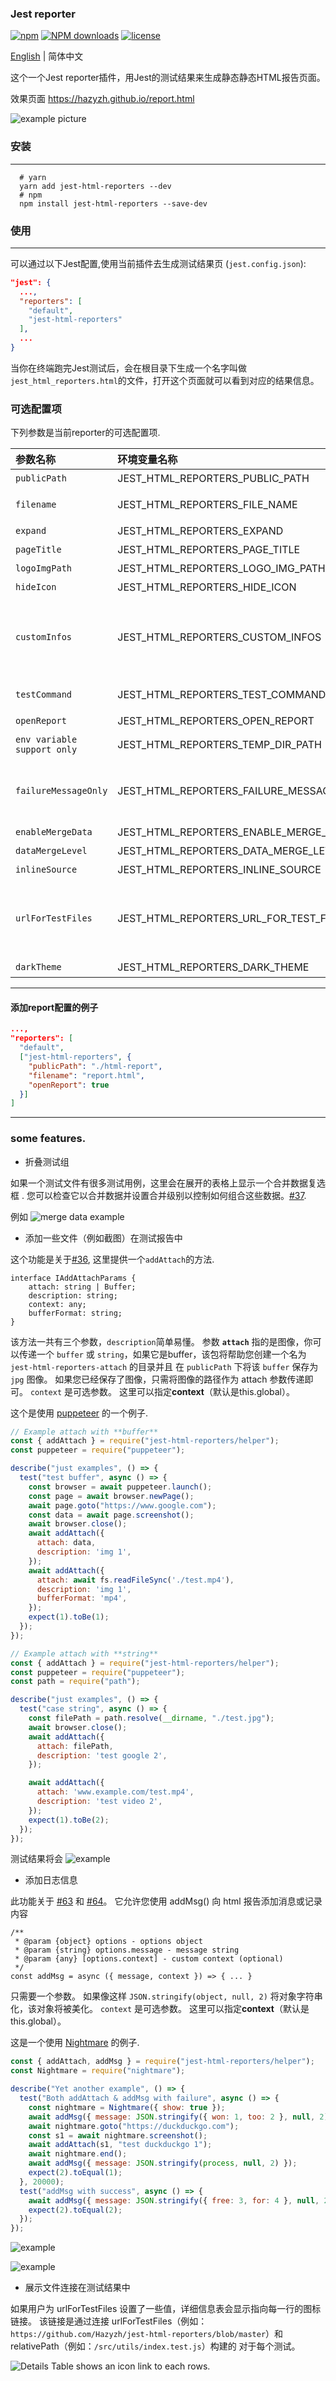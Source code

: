 ### Jest reporter

[![npm](https://img.shields.io/npm/v/jest-html-reporters.svg)](https://www.npmjs.com/package/jest-html-reporters)
[![NPM downloads](http://img.shields.io/npm/dm/jest-html-reporters.svg)](http://npmjs.com/jest-html-reporters)
[![license](https://img.shields.io/npm/l/jest-html-reporters.svg)](https://www.npmjs.com/package/jest-html-reporters)

[English](../readme.md) | 简体中文

这个一个Jest reporter插件，用Jest的测试结果来生成静态静态HTML报告页面。

效果页面 https://hazyzh.github.io/report.html

![example picture](../readmeStatic/show.gif)

### 安装

---

```shell
  # yarn
  yarn add jest-html-reporters --dev
  # npm
  npm install jest-html-reporters --save-dev
```

### 使用

---

可以通过以下Jest配置,使用当前插件去生成测试结果页 (`jest.config.json`):

```json
"jest": {
  ...,
  "reporters": [
    "default",
    "jest-html-reporters"
  ],
  ...
}

```
当你在终端跑完Jest测试后，会在根目录下生成一个名字叫做`jest_html_reporters.html`的文件，打开这个页面就可以看到对应的结果信息。

### 可选配置项

下列参数是当前reporter的可选配置项.

| 参数名称| 环境变量名称 | 类型         | 默认值 | 描述  |
| :------------------------- | :---------------------------------------------- | :--------- | :--------------------------------- | :--------------------------------------------------------------------------------------------------------------------------------------------------------------------------------------------------------------------------------------------------------------------------------------------------- |
| `publicPath`               | JEST_HTML_REPORTERS_PUBLIC_PATH                 | string  | ''                                 | 生成文件的根目录 |
| `filename`                 | JEST_HTML_REPORTERS_FILE_NAME                   | string  | jest_html_reporters.html           | 生产文件的文件名 <br> 例如`report.html`                                                                                                                                                                                                                               |
| `expand`                   | JEST_HTML_REPORTERS_EXPAND                      | Boolean | false                              | 标记是否展开所有测试文件，默认关闭                                                                                                                                                                                                                                                           |
| `pageTitle`                | JEST_HTML_REPORTERS_PAGE_TITLE                  | string  | Report                             | 指定页面标题以及header栏里展示的标题                                                                                                                                                                                                                                                                      |
| `logoImgPath`              | JEST_HTML_REPORTERS_LOGO_IMG_PATH               | string  | undefined                          | logo图片的相对路径，会在页面左上角展示。                                                                                                                                                                                                                      |
| `hideIcon`                 | JEST_HTML_REPORTERS_HIDE_ICON                   | boolean | false                              | 隐藏左上角的GitHub 图标                                                                                                                                                                                                                                                                                   |
| `customInfos`              | JEST_HTML_REPORTERS_CUSTOM_INFOS                | array   | undefined                          | 展示一些自定义的信息,例如 `[ {title: 'test1', value: 'test1'}, {title: 'test2', value: 'test2'}]`, you can also set value to a environment variable **JEST_HTML_REPORTERS_CUSTOM_INFOS**, 可用参考 [#32](https://github.com/Hazyzh/jest-html-reporters/issues/32) |
| `testCommand`              | JEST_HTML_REPORTERS_TEST_COMMAND                | string  | ""                         | 页面内可复制测试路径，这里可以给复制的信息前面加一些自定义参数。                                                                                                                                                                                                                                                        |
| `openReport`               | JEST_HTML_REPORTERS_OPEN_REPORT                 | json    | in dev=true, rest=false            |  是否自动打开测试结果页面                                                                                                                                                                                                                                                                     |
|`env variable support only` | JEST_HTML_REPORTERS_TEMP_DIR_PATH               | string  | system default temporary directory | 临时文件存放路径                                                                                                                                                                                                                                                        |
| `failureMessageOnly`       | JEST_HTML_REPORTERS_FAILURE_MESSAGE_ONLY        | number | 0                              | **0** : 总是创建报告文件。  <br>**1** : 在报告页面里只展示错误的测试。  <br>**2** : 只有有测试失败时候才回去创建测试结果页。                                                                                                                                                                                                                                              |
| `enableMergeData`               | JEST_HTML_REPORTERS_ENABLE_MERGE_DATA                 | boolean    | false            | 是否合并测试文件内数据                                                                                                                                                                                                                                                   |
| `dataMergeLevel`               | JEST_HTML_REPORTERS_DATA_MERGE_LEVEL                 | number    | 1            |  合并数据的级别                                                                                                        |
| `inlineSource`       | JEST_HTML_REPORTERS_INLINE_SOURCE                 | boolean    | false          |  生成所有内容到一个单独的html文件中 [#184](https://github.com/Hazyzh/jest-html-reporters/issues/184)                                                                                                                        |
| `urlForTestFiles`       | JEST_HTML_REPORTERS_URL_FOR_TEST_FILES                 | string    | ''          |  测试文件的 url。 如果用户设置此值，详细信息表会显示指向每一行的图标链接。 该链接是通过为每个测试加入 urlForTestFiles 和 relativePath（如 `/src/utils/index.test.js`）来构建的。 参考 [#221](https://github.com/Hazyzh/jest-html-reporters/issues/221)                                                                                                                        |
| `darkTheme`               | JEST_HTML_REPORTERS_DARK_THEME                 | boolean    | false            | 可以配置是否默认使用黑暗模式|
---

#### 添加report配置的例子

```json
...,
"reporters": [
  "default",
  ["jest-html-reporters", {
    "publicPath": "./html-report",
    "filename": "report.html",
    "openReport": true
  }]
]
```

---

### some features.

- 折叠测试组

 如果一个测试文件有很多测试用例，这里会在展开的表格上显示一个合并数据复选框 . 您可以检查它以合并数据并设置合并级别以控制如何组合这些数据。[#37](https://github.com/Hazyzh/jest-html-reporters/issues/37).

例如
![merge data example](https://user-images.githubusercontent.com/21355783/84232424-d2acd000-ab22-11ea-8929-36c90a6c36ee.png)

- 添加一些文件（例如截图）在测试报告中

这个功能是关于[#36](https://github.com/Hazyzh/jest-html-reporters/issues/36), 这里提供一个`addAttach`的方法.

```
interface IAddAttachParams {
    attach: string | Buffer;
    description: string;
    context: any;
    bufferFormat: string;
}
```

该方法一共有三个参数，`description`简单易懂。 参数 **`attach`** 指的是图像，你可以传递一个 `buffer` 或 `string`，如果它是buffer，该包将帮助您创建一个名为 `jest-html-reporters-attach` 的目录并且 在 `publicPath` 下将该 `buffer` 保存为 `jpg` 图像。 如果您已经保存了图像，只需将图像的路径作为 attach 参数传递即可。
`context` 是可选参数。 这里可以指定**context**（默认是this.global）。

这个是使用 [puppeteer](https://github.com/puppeteer/puppeteer) 的一个例子.

```javascript
// Example attach with **buffer**
const { addAttach } = require("jest-html-reporters/helper");
const puppeteer = require("puppeteer");

describe("just examples", () => {
  test("test buffer", async () => {
    const browser = await puppeteer.launch();
    const page = await browser.newPage();
    await page.goto("https://www.google.com");
    const data = await page.screenshot();
    await browser.close();
    await addAttach({
      attach: data,
      description: 'img 1',
    });
    await addAttach({
      attach: await fs.readFileSync('./test.mp4'),
      description: 'img 1',
      bufferFormat: 'mp4',
    });
    expect(1).toBe(1);
  });
});
```

```javascript
// Example attach with **string**
const { addAttach } = require("jest-html-reporters/helper");
const puppeteer = require("puppeteer");
const path = require("path");

describe("just examples", () => {
  test("case string", async () => {
    const filePath = path.resolve(__dirname, "./test.jpg");
    await browser.close();
    await addAttach({
      attach: filePath,
      description: 'test google 2',
    });

    await addAttach({
      attach: 'www.example.com/test.mp4',
      description: 'test video 2',
    });
    expect(1).toBe(2);
  });
});
```

测试结果将会
![example](../readmeStatic/attach-example.jpg)

- 添加日志信息

此功能关于 [#63](https://github.com/Hazyzh/jest-html-reporters/issues/63) 和 [#64](https://github.com/Hazyzh/jest-html-reporters/issues/63)。 它允许您使用 addMsg() 向 html 报告添加消息或记录内容

```
/**
 * @param {object} options - options object
 * @param {string} options.message - message string
 * @param {any} [options.context] - custom context (optional)
 */
const addMsg = async ({ message, context }) => { ... }
```

只需要一个参数。 如果像这样 `JSON.stringify(object, null, 2)` 将对象字符串化，该对象将被美化。
`context` 是可选参数。 这里可以指定**context**（默认是this.global）。

这是一个使用 [Nightmare](https://www.npmjs.com/package/nightmare) 的例子.

```javascript
const { addAttach, addMsg } = require("jest-html-reporters/helper");
const Nightmare = require("nightmare");

describe("Yet another example", () => {
  test("Both addAttach & addMsg with failure", async () => {
    const nightmare = Nightmare({ show: true });
    await addMsg({ message: JSON.stringify({ won: 1, too: 2 }, null, 2) });
    await nightmare.goto("https://duckduckgo.com");
    const s1 = await nightmare.screenshot();
    await addAttach(s1, "test duckduckgo 1");
    await nightmare.end();
    await addMsg({ message: JSON.stringify(process, null, 2) });
    expect(2).toEqual(1);
  }, 20000);
  test("addMsg with success", async () => {
    await addMsg({ message: JSON.stringify({ free: 3, for: 4 }, null, 2) });
    expect(2).toEqual(2);
  });
});
```

![example](../readmeStatic/addMsg-example1.jpg)

![example](../readmeStatic/addMsg-example2.jpg)

- 展示文件连接在测试结果中

如果用户为 urlForTestFiles 设置了一些值，详细信息表会显示指向每一行的图标链接。 该链接是通过连接 urlForTestFiles（例如：`https://github.com/Hazyzh/jest-html-reporters/blob/master`）和 relativePath（例如：`/src/utils/index.test.js`）构建的 对于每个测试。

![Details Table shows an icon link to each rows.](../readmeStatic/show_a_link_for_each_test_file.png)
